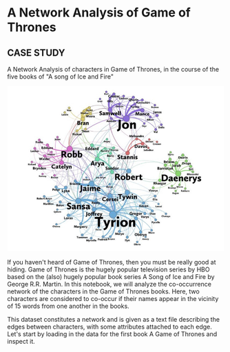 # A Network Analysis of Game of Thrones

## CASE STUDY
A Network Analysis of characters in Game of Thrones, in the course of the five books of "A song of Ice and Fire"

!["Datacamp Asset"](https://github.com/naveen21553/NetworkAnalysis-GameOfThrones/blob/master/datasets/GOT_NW_Analysis.PNG)


If you haven't heard of Game of Thrones, then you must be really good at hiding. Game of Thrones is the hugely popular 
television series by HBO based on the (also) hugely popular book series A Song of Ice and Fire by George R.R. Martin. 
In this notebook, we will analyze the co-occurrence network of the characters in the Game of Thrones books. Here, two 
characters are considered to co-occur if their names appear in the vicinity of 15 words from one another in the books.


This dataset constitutes a network and is given as a text file describing the edges between characters, with some 
attributes attached to each edge. Let's start by loading in the data for the first book A Game of Thrones and inspect it.
